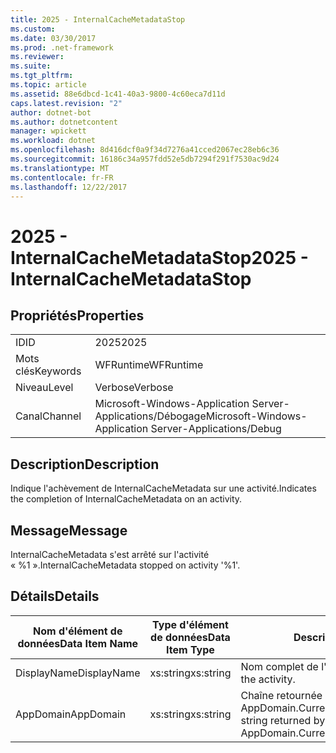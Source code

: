 ```yaml
---
title: 2025 - InternalCacheMetadataStop
ms.custom: 
ms.date: 03/30/2017
ms.prod: .net-framework
ms.reviewer: 
ms.suite: 
ms.tgt_pltfrm: 
ms.topic: article
ms.assetid: 88e6dbcd-1c41-40a3-9800-4c60eca7d11d
caps.latest.revision: "2"
author: dotnet-bot
ms.author: dotnetcontent
manager: wpickett
ms.workload: dotnet
ms.openlocfilehash: 8d416dcf0a9f34d7276a41cced2067ec28eb6c36
ms.sourcegitcommit: 16186c34a957fdd52e5db7294f291f7530ac9d24
ms.translationtype: MT
ms.contentlocale: fr-FR
ms.lasthandoff: 12/22/2017
---
```

# <a name="2025---internalcachemetadatastop"></a><span data-ttu-id="2e0e1-102">2025 - InternalCacheMetadataStop</span><span class="sxs-lookup"><span data-stu-id="2e0e1-102">2025 - InternalCacheMetadataStop</span></span>
## <a name="properties"></a><span data-ttu-id="2e0e1-103">Propriétés</span><span class="sxs-lookup"><span data-stu-id="2e0e1-103">Properties</span></span>  
  
|||  
|-|-|  
|<span data-ttu-id="2e0e1-104">ID</span><span class="sxs-lookup"><span data-stu-id="2e0e1-104">ID</span></span>|<span data-ttu-id="2e0e1-105">2025</span><span class="sxs-lookup"><span data-stu-id="2e0e1-105">2025</span></span>|  
|<span data-ttu-id="2e0e1-106">Mots clés</span><span class="sxs-lookup"><span data-stu-id="2e0e1-106">Keywords</span></span>|<span data-ttu-id="2e0e1-107">WFRuntime</span><span class="sxs-lookup"><span data-stu-id="2e0e1-107">WFRuntime</span></span>|  
|<span data-ttu-id="2e0e1-108">Niveau</span><span class="sxs-lookup"><span data-stu-id="2e0e1-108">Level</span></span>|<span data-ttu-id="2e0e1-109">Verbose</span><span class="sxs-lookup"><span data-stu-id="2e0e1-109">Verbose</span></span>|  
|<span data-ttu-id="2e0e1-110">Canal</span><span class="sxs-lookup"><span data-stu-id="2e0e1-110">Channel</span></span>|<span data-ttu-id="2e0e1-111">Microsoft-Windows-Application Server-Applications/Débogage</span><span class="sxs-lookup"><span data-stu-id="2e0e1-111">Microsoft-Windows-Application Server-Applications/Debug</span></span>|  
  
## <a name="description"></a><span data-ttu-id="2e0e1-112">Description</span><span class="sxs-lookup"><span data-stu-id="2e0e1-112">Description</span></span>  
 <span data-ttu-id="2e0e1-113">Indique l'achèvement de InternalCacheMetadata sur une activité.</span><span class="sxs-lookup"><span data-stu-id="2e0e1-113">Indicates the completion of InternalCacheMetadata on an activity.</span></span>  
  
## <a name="message"></a><span data-ttu-id="2e0e1-114">Message</span><span class="sxs-lookup"><span data-stu-id="2e0e1-114">Message</span></span>  
 <span data-ttu-id="2e0e1-115">InternalCacheMetadata s'est arrêté sur l'activité « %1 ».</span><span class="sxs-lookup"><span data-stu-id="2e0e1-115">InternalCacheMetadata stopped on activity '%1'.</span></span>  
  
## <a name="details"></a><span data-ttu-id="2e0e1-116">Détails</span><span class="sxs-lookup"><span data-stu-id="2e0e1-116">Details</span></span>  
  
|<span data-ttu-id="2e0e1-117">Nom d'élément de données</span><span class="sxs-lookup"><span data-stu-id="2e0e1-117">Data Item Name</span></span>|<span data-ttu-id="2e0e1-118">Type d'élément de données</span><span class="sxs-lookup"><span data-stu-id="2e0e1-118">Data Item Type</span></span>|<span data-ttu-id="2e0e1-119">Description</span><span class="sxs-lookup"><span data-stu-id="2e0e1-119">Description</span></span>|  
|--------------------|--------------------|-----------------|  
|<span data-ttu-id="2e0e1-120">DisplayName</span><span class="sxs-lookup"><span data-stu-id="2e0e1-120">DisplayName</span></span>|<span data-ttu-id="2e0e1-121">xs:string</span><span class="sxs-lookup"><span data-stu-id="2e0e1-121">xs:string</span></span>|<span data-ttu-id="2e0e1-122">Nom complet de l'activité.</span><span class="sxs-lookup"><span data-stu-id="2e0e1-122">The display name of the activity.</span></span>|  
|<span data-ttu-id="2e0e1-123">AppDomain</span><span class="sxs-lookup"><span data-stu-id="2e0e1-123">AppDomain</span></span>|<span data-ttu-id="2e0e1-124">xs:string</span><span class="sxs-lookup"><span data-stu-id="2e0e1-124">xs:string</span></span>|<span data-ttu-id="2e0e1-125">Chaîne retournée par AppDomain.CurrentDomain.FriendlyName.</span><span class="sxs-lookup"><span data-stu-id="2e0e1-125">The string returned by AppDomain.CurrentDomain.FriendlyName.</span></span>|
